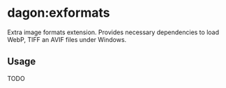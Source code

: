# dagon:exformats

Extra image formats extension. Provides necessary dependencies to load WebP, TIFF an AVIF files under Windows.

## Usage
TODO
